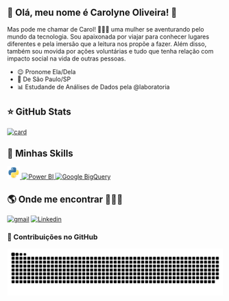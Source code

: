## 💜 Olá, meu nome é Carolyne Oliveira! 👋

Mas pode me chamar de Carol! 👩🏽‍💼 uma mulher se aventurando pelo mundo da tecnologia. 
Sou apaixonada por viajar para conhecer lugares diferentes e pela imersão que a leitura nos propõe a fazer. Além disso, também sou movida por ações voluntárias e tudo que tenha relação com impacto social na vida de outras pessoas.

- :wink: Pronome Ela/Dela
- :palm_tree: De São Paulo/SP
- :bar_chart: Estudande de Análises de Dados pela @laboratoria


## ⭐ GitHub Stats

[![card](https://github-readme-stats.vercel.app/api?username=CarolyneS14&theme=default&show_icons=true)](https://github.com/anuraghazra/github-readme-stats)


## 🚀 Minhas Skills


<a href="https://raw.githubusercontent.com/devicons/devicon/master/icons/python/python-original.svg">
  <img src="https://raw.githubusercontent.com/devicons/devicon/master/icons/python/python-original.svg" alt="Python" width="30" height="30">
</a>

<a href="https://github.com/microsoft/PowerBI-Icons/blob/main/SVG/Power-BI.svg">
  <img src="https://github.com/microsoft/PowerBI-Icons/blob/main/SVG/Power-BI.svg" alt="Power BI" width="30" height="30">
</a>

<a href="https://camo.githubusercontent.com/747a3833bb8e0b0af398573a26e832d5a94157efbbbcef940800bed9279aa668/68747470733a2f2f63646e2e69636f6e2d69636f6e732e636f6d2f69636f6e73322f323639392f504e472f3531322f676f6f676c655f62696771756572795f6c6f676f5f69636f6e5f3136383135302e706e67">
  <img src="https://camo.githubusercontent.com/747a3833bb8e0b0af398573a26e832d5a94157efbbbcef940800bed9279aa668/68747470733a2f2f63646e2e69636f6e2d69636f6e732e636f6d2f69636f6e73322f323639392f504e472f3531322f676f6f676c655f62696771756572795f6c6f676f5f69636f6e5f3136383135302e706e67" alt="Google BigQuery" width="30" height="30">
</a>


## 🌎 Onde me encontrar 👩🏽‍💻

[![gmail](https://img.shields.io/badge/Gmail-D14836?style=for-the-badge&logo=gmail&logoColor=white)](dados.carolyne@gmail.com)
[![Linkedin](https://img.shields.io/badge/LinkedIn-0077B5?style=for-the-badge&logo=linkedin&logoColor=white)](https://www.linkedin.com/in/carolyne-oliveira-5ba98a29b/)


### 🐍 Contribuições no GitHub 

[![Snake animation](https://github.com/Platane/snk/raw/output/github-contribution-grid-snake.svg)](https://github.com/Platane/snk)


